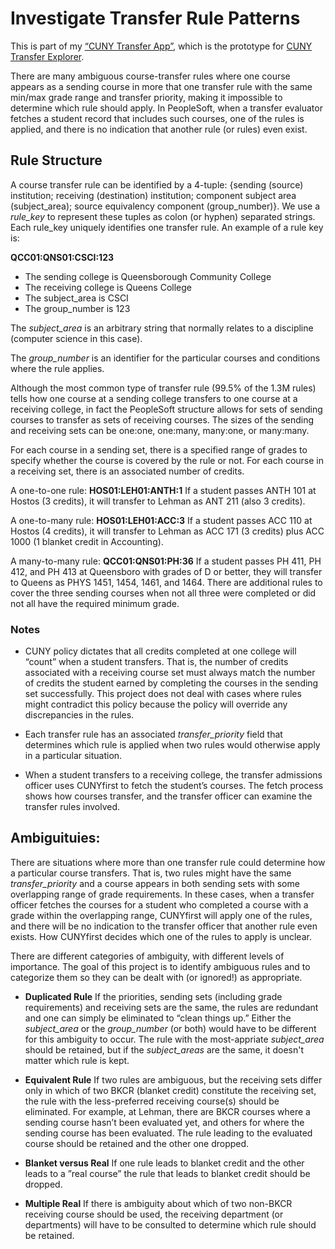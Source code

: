 # Investigate Transfer Rule Patterns
This is part of my [“CUNY Transfer App”](https://transfer-app.qc.cuny.edu), which is the prototype
for [CUNY Transfer Explorer](https://explorer.lehman.edu).

There are many ambiguous course-transfer rules where one course appears as a sending course in more
that one transfer rule with the same min/max grade range and transfer priority, making it impossible
to determine which rule should apply. In PeopleSoft, when a transfer evaluator fetches a student
record that includes such courses, one of the rules is applied, and there is no indication that
another rule (or rules) even exist.

## Rule Structure
A course transfer rule can be identified by a 4-tuple: {sending (source) institution; receiving
(destination) institution; component subject area (subject\_area); source equivalency component
(group\_number)}. We use a _rule\_key_ to represent these tuples as colon (or hyphen) separated
strings. Each rule_key uniquely identifies one transfer rule. An example of a rule key is:

**QCC01:QNS01:CSCI:123**
  - The sending college is Queensborough Community College
  - The receiving college is Queens College
  - The subject\_area is CSCI
  - The group\_number is 123

The _subject\_area_ is an arbitrary string that normally relates to a discipline (computer
  science in this case).

The _group\_number_ is an identifier for the particular courses and conditions where the rule
applies.

Although the most common type of transfer rule (99.5% of the 1.3M rules) tells how one course at a
sending college transfers to one course at a receiving college, in fact the PeopleSoft structure
allows for sets of sending courses to transfer as sets of receiving courses. The sizes of the
sending and receiving sets can be one:one, one:many, many:one, or many:many.

For each course in a sending set, there is a specified range of grades to specify whether the course
is covered by the rule or not. For each course in a receiving set, there is an associated number of
credits.

A one-to-one rule:
**HOS01:LEH01:ANTH:1**
If a student passes ANTH 101 at Hostos (3 credits), it will transfer to Lehman as ANT 211 (also 3
credits).

A one-to-many rule:
**HOS01:LEH01:ACC:3**
If a student passes ACC 110 at Hostos (4 credits), it will transfer to Lehman as ACC 171 (3 credits)
plus ACC 1000 (1 blanket credit in Accounting).

A many-to-many rule:
**QCC01:QNS01:PH:36**
If a student passes PH 411, PH 412, and PH 413 at Queensboro with grades of D or better, they will
transfer to Queens as PHYS 1451, 1454, 1461, and 1464. There are additional rules to cover the three
sending courses when not all three were completed or did not all have the required minimum grade.

### Notes
  - CUNY policy dictates that all credits completed at one college will “count” when a student
    transfers. That is, the number of credits associated with a receiving course set must always
    match the number of credits the student earned by completing the courses in the sending set
    successfully. This project does not deal with cases where rules might contradict this policy
    because the policy will override any discrepancies in the rules.

  - Each transfer rule has an associated _transfer\_priority_ field that determines which rule is
    applied when two rules would otherwise apply in a particular situation.

  - When a student transfers to a receiving college, the transfer admissions officer uses CUNYfirst
    to fetch the student’s courses. The fetch process shows how courses transfer, and the transfer
    officer can examine the transfer rules involved.

## Ambiguituies:

There are situations where more than one transfer rule could determine how a particular course
transfers. That is, two rules might have the same _transfer\_priority_ and a course appears in
both sending sets with some overlapping range of grade requirements. In these cases, when a transfer
officer fetches the courses for a student who completed a course with a grade within the overlapping
range, CUNYfirst will apply one of the rules, and there will be no indication to the transfer
officer that another rule even exists. How CUNYfirst decides which one of the rules to apply is
unclear.

There are different categories of ambiguity, with different levels of importance. The goal of this
project is to identify ambiguous rules and to categorize them so they can be dealt with (or
ignored!) as appropriate.

  - **Duplicated Rule** If the priorities, sending sets (including grade requirements) and receiving
    sets are the same, the rules are redundant and one can simply be eliminated to “clean things
    up.” Either the _subject\_area_ or the _group\_number_ (or both) would have to be different for
    this ambiguity to occur. The rule with the most-appriate _subject\_area_ should be retained, but
    if the _subject\_areas_ are the same, it doesn't matter which rule is kept.

  - **Equivalent Rule** If two rules are ambiguous, but the receiving sets differ only in which of
    two BKCR (blanket credit) constitute the receiving set, the rule with the less-preferred
    receiving course(s) should be eliminated. For example, at Lehman, there are BKCR courses where a
    sending course hasn’t been evaluated yet, and others for where the sending course has been
    evaluated. The rule leading to the evaluated course should be retained and the other one
    dropped.

  - **Blanket versus Real** If one rule leads to blanket credit and the other leads to a ”real
    course” the rule that leads to blanket credit should be dropped.

  - **Multiple Real** If there is ambiguity about which of two non-BKCR receiving course should be
    used, the receiving department (or departments) will have to be consulted to determine which
    rule should be retained.
